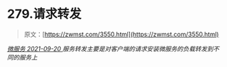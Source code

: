 <!--yml
category: 未分类
date: 0001-01-01 00:00:00
--->

# 279.请求转发

> 原文：[https://zwmst.com/3550.html](https://zwmst.com/3550.html)

   [ *微服务* ](https://zwmst.com/%e5%be%ae%e6%9c%8d%e5%8a%a1)*[ <time datetime="2021-09-20T23:39:32+08:00"> 2021-09-20 </time> ](https://zwmst.com/3550.html)  服务转发主要是对客户端的请求安装微服务的负载转发到不同的服务上*